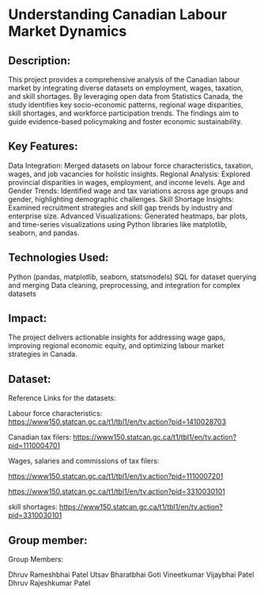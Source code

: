 # Understanding Canadian Labour Market Dynamics

## Description:
This project provides a comprehensive analysis of the Canadian labour market by integrating diverse datasets on employment, wages, taxation, and skill shortages. By leveraging open data from Statistics Canada, the study identifies key socio-economic patterns, regional wage disparities, skill shortages, and workforce participation trends. The findings aim to guide evidence-based policymaking and foster economic sustainability.

## Key Features:

Data Integration: Merged datasets on labour force characteristics, taxation, wages, and job vacancies for holistic insights.
Regional Analysis: Explored provincial disparities in wages, employment, and income levels.
Age and Gender Trends: Identified wage and tax variations across age groups and gender, highlighting demographic challenges.
Skill Shortage Insights: Examined recruitment strategies and skill gap trends by industry and enterprise size.
Advanced Visualizations: Generated heatmaps, bar plots, and time-series visualizations using Python libraries like matplotlib, seaborn, and pandas.


## Technologies Used:

Python (pandas, matplotlib, seaborn, statsmodels)
SQL for dataset querying and merging
Data cleaning, preprocessing, and integration for complex datasets


## Impact:
The project delivers actionable insights for addressing wage gaps, improving regional economic equity, and optimizing labour market strategies in Canada.


## Dataset:

Reference Links for the datasets:

Labour force characteristics: https://www150.statcan.gc.ca/t1/tbl1/en/tv.action?pid=1410028703

Canadian tax filers: https://www150.statcan.gc.ca/t1/tbl1/en/tv.action?pid=1110004701

Wages, salaries and commissions of tax filers:

https://www150.statcan.gc.ca/t1/tbl1/en/tv.action?pid=1110007201

https://www150.statcan.gc.ca/t1/tbl1/en/tv.action?pid=3310030101

skill shortages: https://www150.statcan.gc.ca/t1/tbl1/en/tv.action?pid=3310030101

## Group member:

Group Members:

Dhruv Rameshbhai Patel
Utsav Bharatbhai Goti
Vineetkumar Vijaybhai Patel
Dhruv Rajeshkumar Patel
